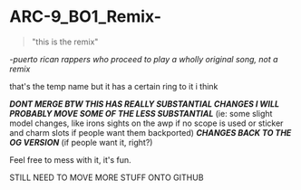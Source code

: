 # ARC-9_BO1_Remix-

>"this is the remix"

_-puerto rican rappers who proceed to play a wholly original song, not a remix_



that's the temp name but it has a certain ring to it i think

***DONT MERGE BTW THIS HAS REALLY SUBSTANTIAL CHANGES I WILL PROBABLY MOVE SOME OF THE LESS SUBSTANTIAL*** (ie: some slight model changes, like irons sights on the awp if no scope is used or sticker and charm slots if people want them backported) ***CHANGES BACK TO THE OG VERSION*** (if people want it, right?)

Feel free to mess with it, it's fun.

STILL NEED TO MOVE MORE STUFF ONTO GITHUB
